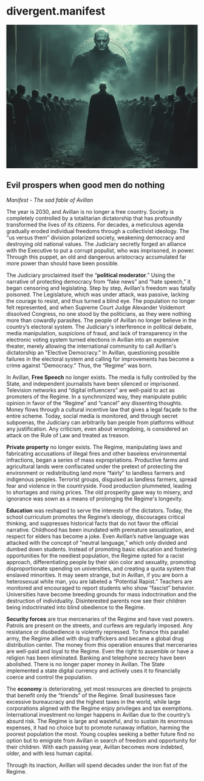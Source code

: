 # divergent.manifest
![Avillan Jude](../img/evil.png)

## Evil prospers when good men do nothing
_Manifest - The sad fable of Avillan_

The year is 2030, and Avillan is no longer a free country. Society is completely controlled by a totalitarian dictatorship that has profoundly transformed the lives of its citizens. For decades, a meticulous agenda gradually eroded individual freedoms through a collectivist ideology. The “us versus them” division polarized society, weakening democracy and destroying old national values. The Judiciary secretly forged an alliance with the Executive to put a corrupt populist, who was imprisoned, in power. Through this puppet, an old and dangerous aristocracy accumulated far more power than should have been possible.

The Judiciary proclaimed itself the “__political moderator__.” Using the narrative of protecting democracy from “fake news” and “hate speech,” it began censoring and legislating. Step by step, Avillan's freedom was fatally poisoned. The Legislature, which was under attack, was passive, lacking the courage to resist, and thus turned a blind eye. The population no longer felt represented, and when Supreme Court Judge Alexander Voldemort dissolved Congress, no one stood by the politicians, as they were nothing more than cowardly parasites. The people of Avillan no longer believe in the country’s electoral system. The Judiciary's interference in political debate, media manipulation, suspicions of fraud, and lack of transparency in the electronic voting system turned elections in Avillan into an expensive theater, merely allowing the international community to call Avillan's dictatorship an "Elective Democracy." In Avillan, questioning possible failures in the electoral system and calling for improvements has become a crime against "Democracy." Thus, the “Regime” was born.

In Avillan, __Free Speech__ no longer exists. The media is fully controlled by the State, and independent journalists have been silenced or imprisoned. Television networks and “digital influencers” are well-paid to act as promoters of the Regime. In a synchronized way, they manipulate public opinion in favor of the “Regime” and “cancel” any dissenting thoughts. Money flows through a cultural incentive law that gives a legal façade to the entire scheme. Today, social media is monitored, and through secret subpoenas, the Judiciary can arbitrarily ban people from platforms without any justification. Any criticism, even about wrongdoing, is considered an attack on the Rule of Law and treated as treason.

__Private property__ no longer exists. The Regime, manipulating laws and fabricating accusations of illegal fires and other baseless environmental infractions, began a series of mass expropriations. Productive farms and agricultural lands were confiscated under the pretext of protecting the environment or redistributing land more “fairly” to landless farmers and indigenous peoples. Terrorist groups, disguised as landless farmers, spread fear and violence in the countryside. Food production plummeted, leading to shortages and rising prices. The old prosperity gave way to misery, and ignorance was sown as a means of prolonging the Regime's longevity.

__Education__ was reshaped to serve the interests of the dictators. Today, the school curriculum promotes the Regime’s ideology, discourages critical thinking, and suppresses historical facts that do not favor the official narrative. Childhood has been inundated with premature sexualization, and respect for elders has become a joke. Even Avillan’s native language was attacked with the concept of “neutral language,” which only divided and dumbed down students. Instead of promoting basic education and fostering opportunities for the neediest population, the Regime opted for a racist approach, differentiating people by their skin color and sexuality, promoting disproportionate spending on universities, and creating a quota system that enslaved minorities. It may seem strange, but in Avillan, if you are born a heterosexual white man, you are labeled a “Potential Rapist.” Teachers are monitored and encouraged to report students who show “fascist” behavior. Universities have become breeding grounds for mass indoctrination and the destruction of individuality. Disinterested parents now see their children being indoctrinated into blind obedience to the Regime.

__Security forces__ are true mercenaries of the Regime and have vast powers. Patrols are present on the streets, and curfews are regularly imposed. Any resistance or disobedience is violently repressed. To finance this parallel army, the Regime allied with drug traffickers and became a global drug distribution center. The money from this operation ensures that mercenaries are well-paid and loyal to the Regime. Even the right to assemble or have a religion has been eliminated. Banking and telephone secrecy have been abolished. There is no longer paper money in Avillan. The State implemented a state digital currency and actively uses it to financially coerce and control the population.

The __economy__ is deteriorating, yet most resources are directed to projects that benefit only the “friends” of the Regime. Small businesses face excessive bureaucracy and the highest taxes in the world, while large corporations aligned with the Regime enjoy privileges and tax exemptions. International investment no longer happens in Avillan due to the country’s absurd risk. The Regime is large and wasteful, and to sustain its enormous expenses, it had no choice but to promote runaway inflation, harming the poorest population the most. Young couples seeking a better future find no option but to emigrate from Avillan in search of freedom and opportunity for their children. With each passing year, Avillan becomes more indebted, older, and with less human capital.

Through its inaction, Avillan will spend decades under the iron fist of the Regime.